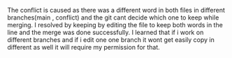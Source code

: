 The conflict is caused as there was a different word in both files in different branches(main , conflict) and the git cant decide which one to keep while merging.
I resolved by keeping by editing the file to keep both words in the line and the merge was done successfully.
I learned that if i work on different branches and if i edit one one branch it wont get easily copy in different as well it will require my permission for that.